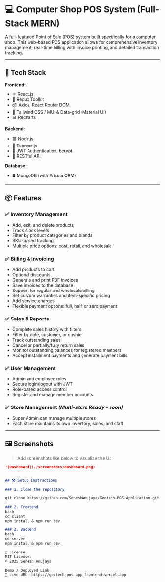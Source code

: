 # 💻 Computer Shop POS System (Full-Stack MERN)

A full-featured Point of Sale (POS) system built specifically for a computer shop. This web-based POS application allows for comprehensive inventory management, real-time billing with invoice printing, and detailed transaction tracking.

---

## 🧰 Tech Stack

**Frontend:**
- ⚛️ React.js
- 🔁 Redux Toolkit
- 📦 Axios, React Router DOM
- 💅 Tailwind CSS / MUI & Data-grid (Material UI)
- 📊 Recharts

**Backend:**
- 🟩 Node.js
- 🚀 Express.js
- 🔐 JWT Authentication, bcrypt
- 📂 RESTful API

**Database:**
- 🛢 MongoDB (with Prisma ORM)

---

## 📦 Features

### ✅ Inventory Management
- Add, edit, and delete products
- Track stock levels
- Filter by product categories and brands
- SKU-based tracking
- Multiple price options: cost, retail, and wholesale

### ✅ Billing & Invoicing
- Add products to cart
- Optional discounts
- Generate and print PDF invoices
- Save invoices to the database
- Support for regular and wholesale billing
- Set custom warranties and item-specific pricing
- Add service charges
- Flexible payment options: full, half, or zero payment

### ✅ Sales & Reports
- Complete sales history with filters
- Filter by date, customer, or cashier
- Track outstanding sales
- Cancel or partially/fully return sales
- Monitor outstanding balances for registered members
- Accept installment payments and generate payment bills

### ✅ User Management
- Admin and employee roles
- Secure login/logout with JWT
- Role-based access control
- Register and manage member accounts

### ✅ Store Management *(Multi-store Ready - soon)*
- Super Admin can manage multiple stores
- Each store maintains its own inventory, sales, and staff

---

## 🖼 Screenshots

> Add screenshots like below to visualize the UI:

```markdown
![Dashboard](./screenshots/dashboard.png)


## 🛠 Setup Instructions

### 1. Clone the repository

git clone https://github.com/SeneshAnujaya/Geotech-POS-Application.git

### 2. Frontend
bash
cd client
npm install & npm run dev

### 2. Backend
bash
cd server
npm install & npm run dev

📝 License
MIT License.
© 2025 Senesh Anujaya

Demo / Deployed Link
🔗 Live URL: https://geotech-pos-app-frontend.vercel.app


